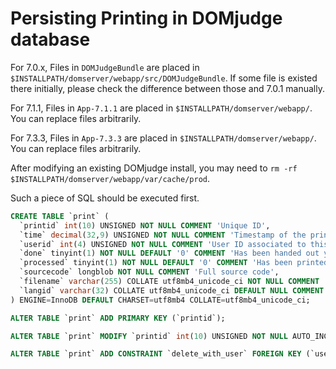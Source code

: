 # Persisting Printing in DOMjudge database

For 7.0.x, Files in `DOMJudgeBundle` are placed in `$INSTALLPATH/domserver/webapp/src/DOMJudgeBundle`. If some file is existed there initially, please check the difference between those and 7.0.1 manually.

For 7.1.1, Files in `App-7.1.1` are placed in `$INSTALLPATH/domserver/webapp/`. You can replace files arbitrarily.

For 7.3.3, Files in `App-7.3.3` are placed in `$INSTALLPATH/domserver/webapp/`. You can replace files arbitrarily.

After modifying an existing DOMjudge install, you may need to `rm -rf $INSTALLPATH/domserver/webapp/var/cache/prod`.

Such a piece of SQL should be executed first.

```sql
CREATE TABLE `print` (
  `printid` int(10) UNSIGNED NOT NULL COMMENT 'Unique ID',
  `time` decimal(32,9) UNSIGNED NOT NULL COMMENT 'Timestamp of the print request',
  `userid` int(4) UNSIGNED NOT NULL COMMENT 'User ID associated to this entry',
  `done` tinyint(1) NOT NULL DEFAULT '0' COMMENT 'Has been handed out yet?',
  `processed` tinyint(1) NOT NULL DEFAULT '0' COMMENT 'Has been printed?',
  `sourcecode` longblob NOT NULL COMMENT 'Full source code',
  `filename` varchar(255) COLLATE utf8mb4_unicode_ci NOT NULL COMMENT 'Filename as submitted',
  `langid` varchar(32) COLLATE utf8mb4_unicode_ci DEFAULT NULL COMMENT 'Language definition'
) ENGINE=InnoDB DEFAULT CHARSET=utf8mb4 COLLATE=utf8mb4_unicode_ci;

ALTER TABLE `print` ADD PRIMARY KEY (`printid`);

ALTER TABLE `print` MODIFY `printid` int(10) UNSIGNED NOT NULL AUTO_INCREMENT COMMENT 'Unique ID', AUTO_INCREMENT=1;

ALTER TABLE `print` ADD CONSTRAINT `delete_with_user` FOREIGN KEY (`userid`) REFERENCES `user`(`userid`) ON DELETE CASCADE ON UPDATE NO ACTION;
```

